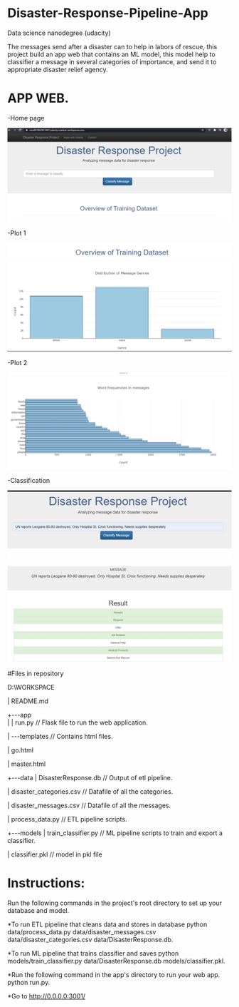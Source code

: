 # Disaster-Response-Pipeline-App
Data science nanodegree (udacity)

The messages send after a disaster can to help in labors of rescue, this project build an app web that contains an ML model, this model help to classifier a message in several categories of importance, and send it to appropriate disaster relief agency.
 
 # APP WEB.
 
 -Home page
 
 ![Home page](https://github.com/dama207/Disaster-Response-Pipeline-App/blob/main/Images%20app/image1.jpg)
 
  -Plot 1
  
 ![Plot 1](https://github.com/dama207/Disaster-Response-Pipeline-App/blob/main/Images%20app/image2.jpg)
 
  -Plot 2
  
 ![Plot 2](https://github.com/dama207/Disaster-Response-Pipeline-App/blob/main/Images%20app/image3.jpg)
 
  -Classification 
  
 ![classification](https://github.com/dama207/Disaster-Response-Pipeline-App/blob/main/Images%20app/image4.jpg)
 
 ![classification](https://github.com/dama207/Disaster-Response-Pipeline-App/blob/main/Images%20app/image5.jpg)
 

#Files in repository

D:\WORKSPACE
   
|   README.md

+---app  
|   |   run.py   // Flask file to run the web application.

|   \---templates  // Contains html files.

|         go.html

|         master.html

+---data
|      DisasterResponse.db   // Output of etl pipeline.

|      disaster_categories.csv  // Datafile of all the categories.

|      disaster_messages.csv    // Datafile of all the messages.

|      process_data.py          // ETL pipeline scripts.

+---models
|      train_classifier.py    // ML pipeline scripts to train and export a classifier.

|      classifier.pkl         // model in pkl file



# Instructions:
Run the following commands in the project's root directory to set up your database and model.

*To run ETL pipeline that cleans data and stores in database python data/process_data.py data/disaster_messages.csv data/disaster_categories.csv data/DisasterResponse.db.

*To run ML pipeline that trains classifier and saves python models/train_classifier.py data/DisasterResponse.db models/classifier.pkl.

*Run the following command in the app's directory to run your web app. python run.py.

*Go to http://0.0.0.0:3001/
